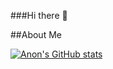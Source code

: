 ###Hi there 👋

##About Me

[![Anon's GitHub stats](https://github-readme-stats.vercel.app/api?username=anonymoususer70&show_icons=true&theme=tokyonight)](https://github.com/anuraghazra/github-readme-stats)
